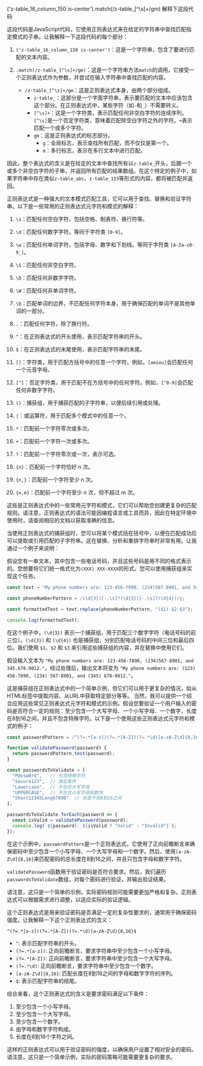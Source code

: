 ('z-table_16_column_150 is-center').match(/z-table_[^\s]+/gm)  解释下这段代码

这段代码是JavaScript代码，它使用正则表达式来在给定的字符串中查找匹配指定模式的子串。让我解释一下这段代码的每个部分：

1. `('z-table_16_column_150 is-center')`：这是一个字符串，包含了要进行匹配的文本内容。

2. `.match(/z-table_[^\s]+/gm)`：这是一个字符串方法`match`的调用，它接受一个正则表达式作为参数，并尝试在输入字符串中查找匹配的内容。

   - `/z-table_[^\s]+/gm`：这是正则表达式本身，由两个部分组成。
     - `z-table_`：这部分是一个字面字符串，表示要匹配的文本中应该包含这个部分。在正则表达式中，某些字符（如`-`和`_`）不需要转义。
     - `[^\s]+`：这是一个字符类，表示匹配任何非空白字符的连续序列。`[^\s]`是一个否定字符类，意味着匹配除空白字符之外的字符。`+`表示匹配一个或多个字符。
     - `gm`：这是正则表达式的标志部分。
       - `g`：全局标志，表示查找所有匹配，而不仅仅是第一个。
       - `m`：多行标志，表示在多行文本中进行匹配。

因此，整个表达式的含义是在给定的文本中查找所有以`z-table_`开头，后跟一个或多个非空白字符的子串，并返回所有匹配的结果数组。在这个特定的例子中，如果字符串中存在类似`z-table_abc`、`z-table_123`等形式的内容，都将被匹配并返回。


正则表达式是一种强大的文本模式匹配工具，它可以用于查找、替换和验证字符串。以下是一些常用的正则表达式元字符和模式的解释：

1. `\s`：匹配任何空白字符，包括空格、制表符、换行符等。

2. `\d`：匹配任何数字字符。等同于字符类 `[0-9]`。

3. `\w`：匹配任何单词字符，包括字母、数字和下划线。等同于字符类 `[A-Za-z0-9_]`。

4. `\S`：匹配任何非空白字符。

5. `\D`：匹配任何非数字字符。

6. `\W`：匹配任何非单词字符。

7. `\b`：匹配单词的边界，不匹配任何字符本身。用于确保匹配的单词不是其他单词的一部分。

8. `.`：匹配任何字符，除了换行符。

9. `^`：在正则表达式的开头使用，表示匹配字符串的开头。

10. `$`：在正则表达式的末尾使用，表示匹配字符串的末尾。

11. `[]`：字符类，用于匹配方括号中的任意一个字符。例如，`[aeiou]`会匹配任何一个元音字母。

12. `[^]`：否定字符类，用于匹配不在方括号中的任何字符。例如，`[^0-9]`会匹配任何非数字字符。

13. `()`：捕获组，用于捕获匹配的子字符串，以便后续引用或处理。

14. `|`：或运算符，用于匹配多个模式中的任意一个。

15. `*`：匹配前一个字符零次或多次。

16. `+`：匹配前一个字符一次或多次。

17. `?`：匹配前一个字符零次或一次，表示可选。

18. `{n}`：匹配前一个字符恰好 n 次。

19. `{n,}`：匹配前一个字符至少 n 次。

20. `{n,m}`：匹配前一个字符至少 n 次，但不超过 m 次。

这些是正则表达式中的一些常用元字符和模式，它们可以帮助您创建更复杂的匹配规则。请注意，正则表达式的语法可能因编程语言或工具而异，因此在特定环境中使用时，请查阅相应的文档以获取准确的信息。


当使用正则表达式的捕获组时，您可以将某个模式括在括号中，以便在匹配成功后可以提取或引用匹配的子字符串。这在替换、分析和重排字符串时非常有用。让我通过一个例子来说明：

假设您有一串文本，其中包含一些电话号码，并且这些号码是用不同的格式表示的。您想要将它们统一格式化为`(XXX) XXX-XXXX`的形式。您可以使用捕获组来实现这个任务。

```javascript
const text = "My phone numbers are: 123-456-7890, (234)567-8901, and 345.678.9012.";

const phoneNumberPattern = /(\d{3})[-.\s]?(\d{3})[-.\s]?(\d{4})/g;

const formattedText = text.replace(phoneNumberPattern, "($1) $2-$3");

console.log(formattedText);
```

在这个例子中，`(\d{3})` 表示一个捕获组，用于匹配三个数字字符（电话号码的前三位）。`(\d{3})` 和 `(\d{4})` 也是捕获组，分别匹配电话号码的中间三位和最后四位。我们使用 `$1`、`$2` 和 `$3` 来引用这些捕获组的内容，并在替换中使用它们。

假设输入文本为 `"My phone numbers are: 123-456-7890, (234)567-8901, and 345.678.9012."`，经过处理后，输出文本将变为 `"My phone numbers are: (123) 456-7890, (234) 567-8901, and (345) 678-9012."`。

这是捕获组在正则表达式中的一个简单示例，但它们可以用于更复杂的情况，如从HTML标签中提取内容、从URL中获取特定部分等等。
当然，我可以提供一个综合应用这些常见正则表达式元字符和模式的示例。假设您要验证一个用户输入的密码是否符合一定的规则：至少包含一个大写字母、一个小写字母、一个数字，长度在8到16之间，并且不包含特殊字符。以下是一个使用这些正则表达式元字符和模式的例子：

```javascript
const passwordPattern = /^(?=.*[a-z])(?=.*[A-Z])(?=.*\d)[a-zA-Z\d]{8,16}$/;

function validatePassword(password) {
  return passwordPattern.test(password);
}

const passwordsToValidate = [
  "P@ssw0rd",   // 包含特殊字符
  "Secure123",  // 满足条件
  "Lowercase",  // 不包含大写字母
  "UPPERCASE",  // 不包含小写字母和数字
  "Short12345Long67890"  // 长度不在8到16之间
];

passwordsToValidate.forEach(password => {
  const isValid = validatePassword(password);
  console.log(`${password}: ${isValid ? "Valid" : "Invalid"}`);
});
```

在这个示例中，`passwordPattern`是一个正则表达式，它使用了正向前瞻断言来确保密码中至少包含一个小写字母、一个大写字母和一个数字。然后，使用`[a-zA-Z\d]{8,16}`来匹配密码的总长度在8到16之间，并且只包含字母和数字字符。

`validatePassword`函数用于验证密码是否符合要求。然后，我们遍历`passwordsToValidate`数组，对每个密码进行验证，并输出验证结果。

请注意，这只是一个简单的示例，实际密码规则可能需要更加严格和复杂。正则表达式可以根据需求进行调整，以适应实际的验证逻辑。



这个正则表达式是用来验证密码是否满足一定的复杂性要求的，通常用于确保密码强度。让我解释一下这个正则表达式的含义：

```plaintext
^(?=.*[a-z])(?=.*[A-Z])(?=.*\d)[a-zA-Z\d]{8,16}$
```

- `^`: 表示匹配字符串的开头。
- `(?=.*[a-z])`: 正向前瞻断言，要求字符串中至少包含一个小写字母。
- `(?=.*[A-Z])`: 正向前瞻断言，要求字符串中至少包含一个大写字母。
- `(?=.*\d)`: 正向前瞻断言，要求字符串中至少包含一个数字。
- `[a-zA-Z\d]{8,16}`: 匹配长度在8到16之间的字母和数字字符的序列。
- `$`: 表示匹配字符串的结尾。

综合来看，这个正则表达式的含义是要求密码满足以下条件：

1. 至少包含一个小写字母。
2. 至少包含一个大写字母。
3. 至少包含一个数字。
4. 由字母和数字字符构成。
5. 长度在8到16个字符之间。

这样的正则表达式可以用于验证密码的强度，以确保用户设置了相对安全的密码。请注意，这只是一个简单示例，实际的密码策略可能需要更复杂的要求。
